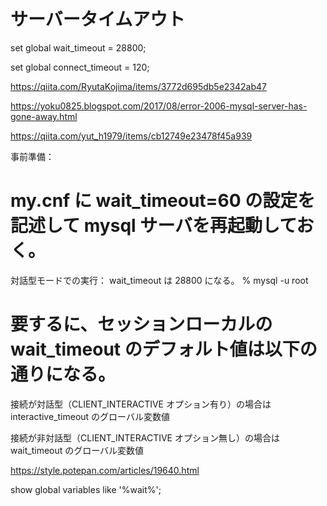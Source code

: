 # サーバータイムアウト
set global wait_timeout = 28800;

set global connect_timeout = 120;

https://qiita.com/RyutaKojima/items/3772d695db5e2342ab47

https://yoku0825.blogspot.com/2017/08/error-2006-mysql-server-has-gone-away.html

https://qiita.com/yut_h1979/items/cb12749e23478f45a939

事前準備：
# my.cnf に wait_timeout=60 の設定を記述して mysql サーバを再起動しておく。
対話型モードでの実行：
wait_timeout は 28800 になる。
% mysql -u root


# 要するに、セッションローカルの wait_timeout のデフォルト値は以下の通りになる。
接続が対話型（CLIENT_INTERACTIVE オプション有り）の場合は interactive_timeout のグローバル変数値

接続が非対話型（CLIENT_INTERACTIVE オプション無し）の場合は wait_timeout のグローバル変数値

https://style.potepan.com/articles/19640.html

show global variables like '%wait%';
